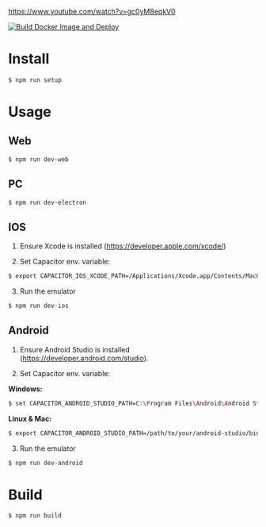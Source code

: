 https://www.youtube.com/watch?v=gc0yM8eqkV0

[![Build Docker Image and Deploy](https://github.com/niiicolai-apps/europa-celestial-quest/actions/workflows/main.yml/badge.svg)](https://github.com/niiicolai-apps/europa-celestial-quest/actions/workflows/main.yml)

# Install

```bash
$ npm run setup
```

# Usage

## Web
```bash
$ npm run dev-web
```

## PC
```bash
$ npm run dev-electron
```

## IOS
1. Ensure Xcode is installed (https://developer.apple.com/xcode/)

2. Set Capacitor env. variable:
```bash
$ export CAPACITOR_IOS_XCODE_PATH=/Applications/Xcode.app/Contents/MacOS/Xcode
```

3. Run the emulator
```bash
$ npm run dev-ios
```

## Android
1. Ensure Android Studio is installed (https://developer.android.com/studio).

2. Set Capacitor env. variable: 

**Windows:**
```bash
$ set CAPACITOR_ANDROID_STUDIO_PATH=C:\Program Files\Android\Android Studio\bin\studio64.exe
```

**Linux & Mac:**
```bash
$ export CAPACITOR_ANDROID_STUDIO_PATH=/path/to/your/android-studio/bin/studio.sh
```

3. Run the emulator
```bash
$ npm run dev-android
```

# Build

```bash
$ npm run build
```
